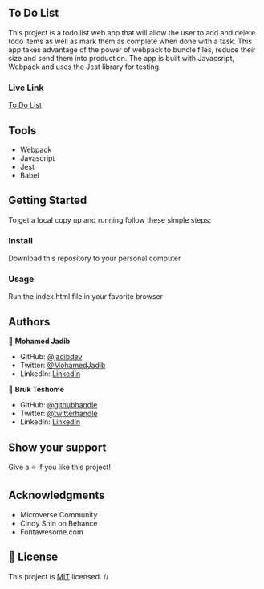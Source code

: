 ## To Do List

This project is a todo list web app that will allow the user to add and delete todo items as well as mark them as complete when done with a task. This app takes advantage of the power of webpack to bundle files, reduce their size and send them into production. The app is built with Javacsript, Webpack and uses the Jest library for testing.

### Live Link

[To Do List](https://jadibdev.github.io/todoList_WEBPACK/)

## Tools

- Webpack
- Javascript
- Jest
- Babel

## Getting Started

To get a local copy up and running follow these simple steps:

### Install

Download this repository to your personal computer

### Usage

Run the index.html file in your favorite browser

## Authors

👤 **Mohamed Jadib**

- GitHub: [@jadibdev](https://github.com/jadibdev)
- Twitter: [@MohamedJadib](https://twitter.com/MohamedJadib)
- LinkedIn: [LinkedIn](https://www.linkedin.com/in/mohamed-jadib-942a5041/)

👤 **Bruk Teshome**

- GitHub: [@githubhandle](https://github.com/bruk19)
- Twitter: [@twitterhandle](https://twitter.com/Bruktesh)
- LinkedIn: [LinkedIn](https://linkedin.com/in/bruk-teshome-ab4325226)


## Show your support

Give a ⭐️ if you like this project!

## Acknowledgments

- Microverse Community
- Cindy Shin on Behance
- Fontawesome.com

## 📝 License

This project is [MIT](./MIT.md) licensed.
//
